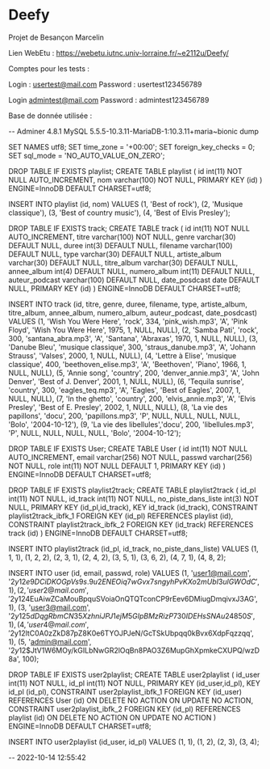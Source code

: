 # Deefy

Projet de Besançon Marcelin

Lien WebEtu : https://webetu.iutnc.univ-lorraine.fr/~e2112u/Deefy/

Comptes pour les tests :

Login : usertest@mail.com Password : usertest123456789

Login admintest@mail.com Password : admintest123456789

Base de donnée utilisée :

-- Adminer 4.8.1 MySQL 5.5.5-10.3.11-MariaDB-1:10.3.11+maria~bionic dump

SET NAMES utf8; SET time_zone = '+00:00'; SET foreign_key_checks = 0; SET sql_mode = 'NO_AUTO_VALUE_ON_ZERO';

DROP TABLE IF EXISTS playlist; CREATE TABLE playlist ( id int(11) NOT NULL AUTO_INCREMENT, nom varchar(100) NOT NULL, PRIMARY KEY (id) ) ENGINE=InnoDB DEFAULT CHARSET=utf8;

INSERT INTO playlist (id, nom) VALUES (1, 'Best of rock'), (2, 'Musique classique'), (3, 'Best of country music'), (4, 'Best of Elvis Presley');

DROP TABLE IF EXISTS track; CREATE TABLE track ( id int(11) NOT NULL AUTO_INCREMENT, titre varchar(100) NOT NULL, genre varchar(30) DEFAULT NULL, duree int(3) DEFAULT NULL, filename varchar(100) DEFAULT NULL, type varchar(30) DEFAULT NULL, artiste_album varchar(30) DEFAULT NULL, titre_album varchar(30) DEFAULT NULL, annee_album int(4) DEFAULT NULL, numero_album int(11) DEFAULT NULL, auteur_podcast varchar(100) DEFAULT NULL, date_posdcast date DEFAULT NULL, PRIMARY KEY (id) ) ENGINE=InnoDB DEFAULT CHARSET=utf8;

INSERT INTO track (id, titre, genre, duree, filename, type, artiste_album, titre_album, annee_album, numero_album, auteur_podcast, date_posdcast) VALUES (1, 'Wish You Were Here', 'rock', 334, 'pink_wish.mp3', 'A', 'Pink Floyd', 'Wish You Were Here', 1975, 1, NULL, NULL), (2, 'Samba Pati', 'rock', 300, 'santana_abra.mp3', 'A', 'Santana', 'Abraxas', 1970, 1, NULL, NULL), (3, 'Danube Bleu', 'musique classique', 300, 'straus_danube.mp3', 'A', 'Johann Strauss', 'Valses', 2000, 1, NULL, NULL), (4, 'Lettre à Elise', 'musique classique', 400, 'beethoven_elise.mp3', 'A', 'Beethoven', 'Piano', 1966, 1, NULL, NULL), (5, 'Annie song', 'country', 200, 'denver_annie.mp3', 'A', 'John Denver', 'Best of J. Denver', 2001, 1, NULL, NULL), (6, 'Tequila sunrise', 'country', 300, 'eagles_teq.mp3', 'A', 'Eagles', 'Best of Eagles', 2007, 1, NULL, NULL), (7, 'In the ghetto', 'country', 200, 'elvis_annie.mp3', 'A', 'Elvis Presley', 'Best of E. Presley', 2002, 1, NULL, NULL), (8, 'La vie des papillons', 'docu', 200, 'papillons.mp3', 'P', NULL, NULL, NULL, NULL, 'Bolo', '2004-10-12'), (9, 'La vie des libellules','docu', 200, 'libellules.mp3', 'P', NULL, NULL, NULL, NULL, 'Bolo', '2004-10-12');

DROP TABLE IF EXISTS User; CREATE TABLE User ( id int(11) NOT NULL AUTO_INCREMENT, email varchar(256) NOT NULL, passwd varchar(256) NOT NULL, role int(11) NOT NULL DEFAULT 1, PRIMARY KEY (id) ) ENGINE=InnoDB DEFAULT CHARSET=utf8;

DROP TABLE IF EXISTS playlist2track; CREATE TABLE playlist2track ( id_pl int(11) NOT NULL, id_track int(11) NOT NULL, no_piste_dans_liste int(3) NOT NULL, PRIMARY KEY (id_pl,id_track), KEY id_track (id_track), CONSTRAINT playlist2track_ibfk_1 FOREIGN KEY (id_pl) REFERENCES playlist (id), CONSTRAINT playlist2track_ibfk_2 FOREIGN KEY (id_track) REFERENCES track (id) ) ENGINE=InnoDB DEFAULT CHARSET=utf8;

INSERT INTO playlist2track (id_pl, id_track, no_piste_dans_liste) VALUES (1, 1, 1), (1, 2, 2), (2, 3, 1), (2, 4, 2), (3, 5, 1), (3, 6, 2), (4, 7, 1), (4, 8, 2);

INSERT INTO user (id, email, passwd, role) VALUES (1, 'user1@mail.com', '$2y$12$e9DCiDKOGpVs9s.9u2ENEOiq7wGvx7sngyhPvKXo2mUbI3ulGWOdC', 1), (2, 'user2@mail.com', '$2y$12$4EuAiwZCaMouBpquSVoiaOnQTQTconCP9rEev6DMiugDmqivxJ3AG', 1), (3, 'user3@mail.com', '$2y$12$5dDqgRbmCN35XzhniJPJ1ejM5GIpBMzRizP730IDEHsSNAu24850S', 1), (4, 'user4@mail.com', '$2y$12$ltC0A0zZkD87pZ8K0e6TYOJPJeN/GcTSkUbpqq0kBvx6XdpFqzzqq', 1), (5, 'admin@mail.com', '$2y$12$JtV1W6MOy/kGILbNwGR2lOqBn8PAO3Z6MupGhXpmkeCXUPQ/wzD8a', 100);

DROP TABLE IF EXISTS user2playlist; CREATE TABLE user2playlist ( id_user int(11) NOT NULL, id_pl int(11) NOT NULL, PRIMARY KEY (id_user,id_pl), KEY id_pl (id_pl), CONSTRAINT user2playlist_ibfk_1 FOREIGN KEY (id_user) REFERENCES User (id) ON DELETE NO ACTION ON UPDATE NO ACTION, CONSTRAINT user2playlist_ibfk_2 FOREIGN KEY (id_pl) REFERENCES playlist (id) ON DELETE NO ACTION ON UPDATE NO ACTION ) ENGINE=InnoDB DEFAULT CHARSET=utf8;

INSERT INTO user2playlist (id_user, id_pl) VALUES (1, 1), (1, 2), (2, 3), (3, 4);

-- 2022-10-14 12:55:42
